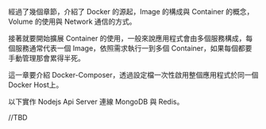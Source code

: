 經過了幾個章節，介紹了 Docker 的源起，Image 的構成與 Container 的概念，Volume 的使用與 Network 通信的方式。

接著就要開始擴展 Container 的使用，一般來說應用程式會由多個服務構成，每個服務通常代表一個 Image，依照需求執行一到多個 Container，如果每個都要手動管理那會累得半死。

這一章要介紹 Docker-Composer，透過設定檔一次性啟用整個應用程式於同一個 Docker Host上。

以下實作 Nodejs Api Server 連線 MongoDB 與 Redis。



//TBD

